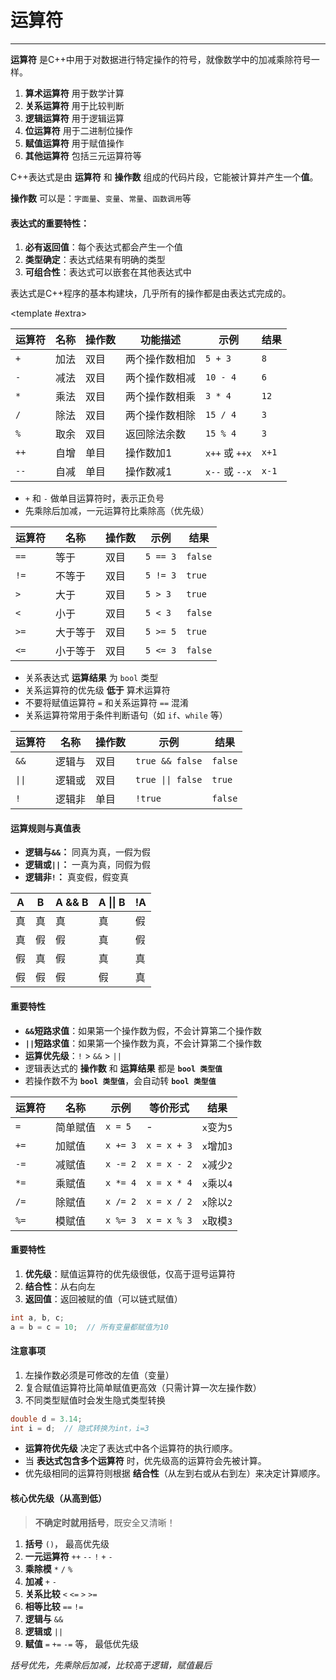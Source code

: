 # 运算符

---

<CCollapseGroup>

<CCollapse title="什么是运算符？">

**运算符** 是C++中用于对数据进行特定操作的符号，就像数学中的加减乘除符号一样。

</CCollapse>

<CCollapse title="C++有哪些主要类型的运算符？">

1. **算术运算符** 用于数学计算
2. **关系运算符** 用于比较判断
3. **逻辑运算符** 用于逻辑运算
4. **位运算符** 用于二进制位操作
5. **赋值运算符** 用于赋值操作
6. **其他运算符** 包括三元运算符等

</CCollapse>


<CCollapse title="什么是C++表达式？">

C++表达式是由 **运算符** 和 **操作数** 组成的代码片段，它能被计算并产生一个**值**。

**操作数** 可以是：`字面量`、`变量`、`常量`、`函数调用`等

#### 表达式的重要特性：
1. **必有返回值**：每个表达式都会产生一个值
2. **类型确定**：表达式结果有明确的类型
3. **可组合性**：表达式可以嵌套在其他表达式中

表达式是C++程序的基本构建块，几乎所有的操作都是由表达式完成的。

<template #extra>
    <CBadge text="重点" variant="outline" color="#ff4d4f" />
</template>

</CCollapse>

<CCollapse title="算术运算符有哪些？">

| 运算符 | 名称 | 操作数 | 功能描述 | 示例 | 结果 |
|--------|------|------|----------|------|------|
| `+` | 加法 | 双目 | 两个操作数相加 | `5 + 3` | `8` |
| `-` | 减法 | 双目 | 两个操作数相减 | `10 - 4` | `6` |
| `*` | 乘法 | 双目 | 两个操作数相乘 | `3 * 4` | `12` |
| `/` | 除法 | 双目 | 两个操作数相除 | `15 / 4` | `3` |
| `%` | 取余 | 双目 | 返回除法余数 | `15 % 4` | `3` |
| `++` | 自增 | 单目 | 操作数加1 | `x++` 或 `++x` | `x+1` |
| `--` | 自减 | 单目 | 操作数减1 | `x--` 或 `--x` | `x-1` |

- `+` 和 `-` 做单目运算符时，表示正负号
- 先乘除后加减，一元运算符比乘除高（优先级）

</CCollapse>

<CCollapse title="关系运算符有哪些？">

| 运算符 | 名称 | 操作数  | 示例 | 结果 |
|--------|------|--------|------|------|
| `==` | 等于 | 双目  | `5 == 3` | `false` |
| `!=` | 不等于 | 双目  | `5 != 3` | `true` |
| `>` | 大于 | 双目  | `5 > 3` | `true` |
| `<` | 小于 | 双目  | `5 < 3` | `false` |
| `>=` | 大于等于 | 双目  | `5 >= 5` | `true` |
| `<=` | 小于等于 | 双目  | `5 <= 3` | `false` |

- 关系表达式 **运算结果** 为 `bool` 类型
- 关系运算符的优先级 **低于** 算术运算符
- 不要将赋值运算符 `=` 和关系运算符 `==` 混淆
- 关系运算符常用于条件判断语句（如 `if`、`while` 等）

</CCollapse>

<CCollapse title="逻辑运算符有哪些？">

| 运算符 | 名称 | 操作数  | 示例 | 结果 |
|--------|------|--------|------|------|
| `&&` | 逻辑与 | 双目  | `true && false` | `false` |
| `\|\|` | 逻辑或 | 双目  | `true \|\| false` | `true` |
| `!` | 逻辑非 | 单目  | `!true` | `false` |

#### 运算规则与真值表

- **逻辑与`&&`：** 同真为真，一假为假
- **逻辑或`||`：** 一真为真，同假为假
- **逻辑非`!`：**  真变假，假变真

| A | B | A && B | A \|\| B | !A |
|---|---|--------|---------|----|
| 真 | 真 |   真   |    真   | 假 |
| 真 | 假 |   假   |    真   | 假 |
| 假 | 真 |   假   |    真   | 真 |
| 假 | 假 |   假   |    假   | 真 |

#### 重要特性

- **`&&`短路求值**：如果第一个操作数为假，不会计算第二个操作数
- **`||`短路求值**：如果第一个操作数为真，不会计算第二个操作数
- **运算优先级**：`!` > `&&` > `||`
- 逻辑表达式的 **操作数** 和 **运算结果** 都是 **`bool 类型值`**
- 若操作数不为 **`bool 类型值`**，会自动转 **`bool 类型值`**


</CCollapse>

<CCollapse title="赋值运算符有哪些？">

| 运算符 | 名称 | 示例 | 等价形式 | 结果 |
|--------|------|------|----------|------|
| `=` | 简单赋值  | `x = 5` | - | `x`变为`5` |
| `+=` | 加赋值  | `x += 3` | `x = x + 3` | `x`增加`3` |
| `-=` | 减赋值  | `x -= 2` | `x = x - 2` | `x`减少`2` |
| `*=` | 乘赋值  | `x *= 4` | `x = x * 4` | `x`乘以`4` |
| `/=` | 除赋值  | `x /= 2` | `x = x / 2` | `x`除以`2` |
| `%=` | 模赋值  | `x %= 3` | `x = x % 3` | `x`取模`3` |

#### 重要特性

1. **优先级**：赋值运算符的优先级很低，仅高于逗号运算符
2. **结合性**：从右向左
3. **返回值**：返回被赋的值（可以链式赋值）

```cpp
int a, b, c;
a = b = c = 10;  // 所有变量都赋值为10
```

#### 注意事项

1. 左操作数必须是可修改的左值（变量）
2. 复合赋值运算符比简单赋值更高效（只需计算一次左操作数）
3. 不同类型赋值时会发生隐式类型转换

```cpp
double d = 3.14;
int i = d;  // 隐式转换为int，i=3
```

</CCollapse>

<CCollapse title="什么是运算符优先级？">

- **运算符优先级** 决定了表达式中各个运算符的执行顺序。
- 当 **表达式包含多个运算符** 时，优先级高的运算符会先被计算。
- 优先级相同的运算符则根据 **结合性**（从左到右或从右到左）来决定计算顺序。

#### 核心优先级（从高到低）
> **不确定时就用括号**，既安全又清晰！

1. **括号** `()`， 最高优先级
2. **一元运算符** `++` `--` `!` `+` `-`
3. **乘除模** `*` `/` `%`
4. **加减** `+` `-`
5. **关系比较** `<` `<=` `>` `>=`
6. **相等比较** `==` `!=`
7. **逻辑与** `&&`
8. **逻辑或** `||`
9. **赋值** `=` `+=` `-=` 等， 最低优先级

*括号优先，先乘除后加减，比较高于逻辑，赋值最后*



</CCollapse>

</CCollapseGroup>